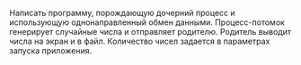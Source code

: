 Написать программу, порождающую дочерний процесс и использующую однонаправленный обмен данными. Процесс-потомок генерирует случайные числа и отправляет родителю. Родитель выводит числа на экран и в файл. Количество чисел задается в параметрах запуска приложения.
